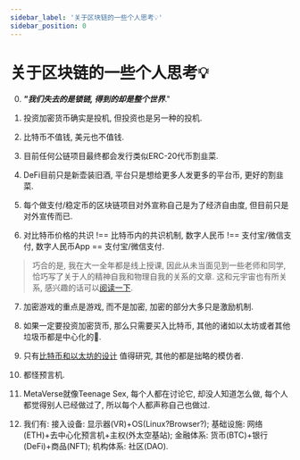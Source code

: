 ```yaml
---
sidebar_label: '关于区块链的一些个人思考💡'
sidebar_position: 0
---
```


# 关于区块链的一些个人思考💡

0. _<b>"我们失去的是锁链, 得到的却是整个世界</b>_."

1. 投资加密货币确实是投机, 但投资也是另一种的投机.

2. 比特币不值钱, 美元也不值钱.

3. 目前任何公链项目最终都会发行类似ERC-20代币割韭菜.

4. DeFi目前只是新壶装旧酒, 平台只是想给更多人发更多的平台币, 更好的割韭菜.

5. 每个做支付/稳定币的区块链项目对外宣称自己是为了经济自由度, 但目前只是对外宣传而已.

6. 对比特币价格的共识 !== 比特币内的共识机制, 数字人民币 !== 支付宝/微信支付, 数字人民币App == 支付宝/微信支付.

> 巧合的是, 我在大一全年都是线上授课, 因此从未当面见到一些老师和同学, 恰巧写了关于人的精神自我和物理自我的关系的文章. 这和元宇宙也有所关系, 感兴趣的话可以[阅读一下](https://github.com/fewwwww/blog.suningyao.com/raw/master/static/SuningYao-Fedbyfeed.pdf).

7. 加密游戏的重点是游戏, 而不是加密, 加密的部分大多只是激励机制.

8. 如果一定要投资加密货币, 那么只需要买入比特币, 其他的诸如以太坊或者其他垃圾币都是中心化的💩.

9. 只有[比特币和以太坊的设计](https://github.com/fewwwww/blog.suningyao.com/raw/master/static/Bitcoin系统与Ethereum系统技术特点整理.pdf) 值得研究, 其他的都是拙略的模仿者.

10. 都怪预言机.

11. MetaVerse就像Teenage Sex, 每个人都在讨论它, 却没人知道怎么做, 每个人都觉得别人已经做过了, 所以每个人都声称自己也做过.

12. 我们有: 接入设备: 显示器(VR)+OS(Linux?Browser?); 基础设施: 网络(ETH)+去中心化预言机+主权(外太空基站); 金融体系: 货币(BTC)+银行(DeFi)+商品(NFT); 机构体系: 社区(DAO).
